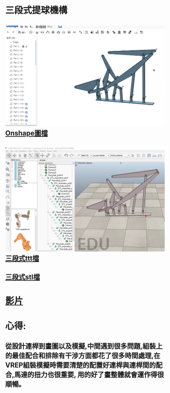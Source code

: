 # 三段式提球機構

## 

## ![](/assets/40523240.jpg)[Onshape圖檔](https://cad.onshape.com/documents/bbd64dea8da97ec12e7f2de8/w/e7e55545f5f48f9f74f30150/e/16f13a7063ad232681a60d22)

## ![](/assets/40523240vrep.jpg)[三段式ttt檔](https://github.com/s40523240/cd-2018/blob/gh-pages/40523240三段式提球機構.ttt)

## [三段式stl檔](https://github.com/s40523240/cd-2018/blob/gh-pages/40523240三段式提球%28更新%29.stl)

# [影片](https://www.youtube.com/watch?v=DHR-pEHFP1o)

# 心得:

## 從設計連桿到畫圖以及模擬,中間遇到很多問題,組裝上的最佳配合和排除有干涉方面都花了很多時間處理,在VREP組裝模擬時需要清楚的配置好連桿與連桿間的配合,馬達的扭力也很重要, 用的好了畫整體就會運作得很順暢。



